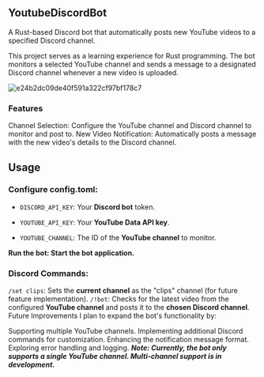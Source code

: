 ## YoutubeDiscordBot
A Rust-based Discord bot that automatically posts new YouTube videos to a specified Discord channel.

This project serves as a learning experience for Rust programming. The bot monitors a selected YouTube channel and sends a message to a designated Discord channel whenever a new video is uploaded.

![e24b2dc09de40f591a322cf97bf178c7](https://github.com/user-attachments/assets/68d65c3e-050c-494e-8ff8-9bf9a5e82ef1)

### Features

Channel Selection: Configure the YouTube channel and Discord channel to monitor and post to.
New Video Notification: Automatically posts a message with the new video's details to the Discord channel.
## Usage
### Configure config.toml:

* ```DISCORD_API_KEY```: Your **Discord bot** token.

* ```YOUTUBE_API_KEY```: Your **YouTube Data API key**.

* ```YOUTUBE_CHANNEL```: The ID of the **YouTube channel** to monitor.

**Run the bot: Start the bot application.**

### Discord Commands:

```/set clips```: Sets the **current channel** as the "clips" channel (for future feature implementation).
```/!bot```: Checks for the latest video from the configured **YouTube channel** and posts it to the **chosen Discord channel**.
Future Improvements
I plan to expand the bot's functionality by:

Supporting multiple YouTube channels.
Implementing additional Discord commands for customization.
Enhancing the notification message format.
Exploring error handling and logging.
***Note: Currently, the bot only supports a single YouTube channel. Multi-channel support is in development.***
